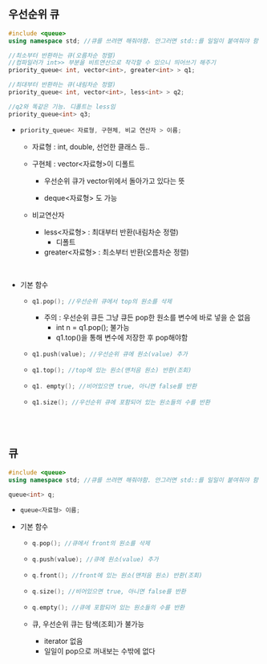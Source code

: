 ## 우선순위 큐

```cpp
#include <queue> 
using namespace std; //큐를 쓰려면 해줘야함. 안그러면 std::를 일일이 붙여줘야 함

//최소부터 반환하는 큐(오름차순 정렬)
//컴파일러가 int>> 부분을 비트연산으로 착각할 수 있으니 띄어쓰기 해주기
priority_queue< int, vector<int>, greater<int> > q1;

//최대부터 반환하는 큐(내림차순 정렬)
priority_queue< int, vector<int>, less<int> > q2;

//q2와 똑같은 기능. 디폴트는 less임
priority_queue<int> q3;
```

- ```cpp
  priority_queue< 자료형, 구현체, 비교 연산자 > 이름;
  ```

  - 자료형 : int, double, 선언한 클래스 등..

  - 구현체 : vector<자료형>이 디폴트

    - 우선순위 큐가 vector위에서 돌아가고 있다는 뜻

    - deque<자료형> 도 가능

  - 비교연산자

    - less<자료형> : 최대부터 반환(내림차순 정렬)
      - 디폴트
    - greater<자료형> : 최소부터 반환(오름차순 정렬)

<br>

- 기본 함수

  - ```cpp
    q1.pop(); //우선순위 큐에서 top의 원소를 삭제
    ```

    - 주의 : 우선순위 큐든 그냥 큐든 pop한 원소를 변수에 바로 넣을 순 없음
      - int n = q1.pop(); 불가능
      - q1.top()을 통해 변수에 저장한 후 pop해야함

  - ```cpp
    q1.push(value); //우선순위 큐에 원소(value) 추가
    ```

  - ```cpp
    q1.top(); //top에 있는 원소(맨처음 원소) 반환(조회)
    ```

  - ```cpp
    q1. empty(); //비어있으면 true, 아니면 false를 반환
    ```

  - ```cpp
    q1.size(); //우선순위 큐에 포함되어 있는 원소들의 수를 반환
    ```

<br><br>

## 큐

```cpp
#include <queue>
using namespace std; //큐를 쓰려면 해줘야함. 안그러면 std::를 일일이 붙여줘야 함

queue<int> q;
```

- ```cpp
  queue<자료형> 이름;
  ```

- 기본 함수

  - ```cpp
    q.pop(); //큐에서 front의 원소를 삭제
    ```

  - ```cpp
    q.push(value); //큐에 원소(value) 추가
    ```

  - ```cpp
    q.front(); //front에 있는 원소(맨처음 원소) 반환(조회)
    ```

  - ```cpp
    q.size(); //비어있으면 true, 아니면 false를 반환
    ```

  - ```cpp
    q.empty(); //큐에 포함되어 있는 원소들의 수를 반환
    ```

  
  - 큐, 우선순위 큐는 탐색(조회)가 불가능
    - iterator 없음
    - 일일이 pop으로 꺼내보는 수밖에 없다